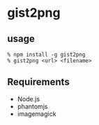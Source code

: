# gist2png

## usage

    % npm install -g gist2png
    % gist2png <url> <filename>

## Requirements

- Node.js
- phantomjs
- imagemagick
